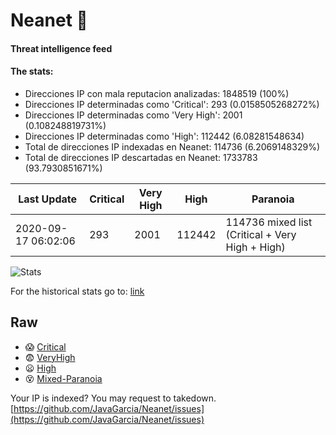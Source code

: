 # Neanet :hocho:
#### Threat intelligence feed
#### The stats:

- Direcciones IP con mala reputacion analizadas: 1848519 (100%)
- Direcciones IP determinadas como 'Critical':  293 (0.0158505268272%)
- Direcciones IP determinadas como 'Very High':  2001 (0.108248819731%)
- Direcciones IP determinadas como 'High':  112442 (6.08281548634)
- Total de direcciones IP indexadas en Neanet:  114736 (6.2069148329%)
- Total de direcciones IP descartadas en Neanet:  1733783 (93.7930851671%)

| Last Update | Critical | Very High | High | Paranoia |
| --- | --- | --- | --- | --- |
| 2020-09-17 06:02:06 | 293 | 2001 | 112442 | 114736 mixed list (Critical + Very High + High)|

![Stats](https://docs.google.com/spreadsheets/d/e/2PACX-1vSnaNMIXVabIpDJjufMlzH7poXnshF3mgd8Is1g9ytUEzVsP5my4Trn8f-xkoLLQ38xpL3HtmUexLo6/pubchart?oid=501124687&format=image)

For the historical stats go to: [link](/stats.csv)
## Raw
- :scream: [Critical](https://raw.githubusercontent.com/JavaGarcia/Neanet/master/blacklists/neanet_critical.txt)
- :fearful: [VeryHigh](https://raw.githubusercontent.com/JavaGarcia/Neanet/master/blacklists/neanet_veryHigh.txtt)
- :frowning: [High](https://raw.githubusercontent.com/JavaGarcia/Neanet/master/blacklists/neanet_high.txt)
- :dizzy_face: [Mixed-Paranoia](https://raw.githubusercontent.com/JavaGarcia/Neanet/master/blacklists/neanet_all.txt)


Your IP is indexed? You may request to takedown. [https://github.com/JavaGarcia/Neanet/issues](https://github.com/JavaGarcia/Neanet/issues)














































































































































































































































































































































































































































































































































































































































































































































































































































































